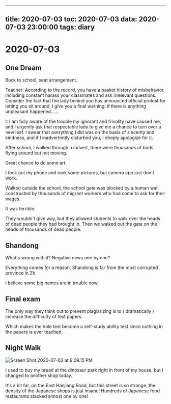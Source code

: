 
---
title: 2020-07-03
toc: 2020-07-03
data: 2020-07-03 23:00:00
tags: diary
---


# 2020-07-03

## One Dream

Back to school, seat arrangement.

Teacher: According to the record, you have a basket history of misbehavior, including constant harass your classmates and ask irrelevant questions. Consider the fact that the lady behind you has announced official protest for letting you sit around, I give you a final warning: if there is anything unpleasant happened……

I: I am fully aware of the trouble my ignorant and frivolity have caused me, and I urgently ask that respectable lady to give me a chance to turn over a new leaf. I swear that everything I did was on the basis of sincerity and kindness, and if I inadvertently disturbed you, I deeply apologize for it.

After school, I walked through a culvert, there were thousands of birds flying around but not moving. 

Great chance to do some art.

I took out my phone and took some pictures, but camera app just don't work.

Walked outside the school, the school gate was blocked by a human wall constructed by thousands of migrant workers who had come to ask for their wages. 

It was terrible. 

They wouldn't give way, but they allowed students to walk over the heads of dead people they had brought in. Then we walked out the gate on the heads of thousands of dead people.



## Shandong

What's wrong with it? Negative news one by one?

Everything comes for a reason, Shandong is far from the most corrupted province in Zh.

I believe some big names are in trouble now.

## Final exam

The only way they think out to prevent plagiarizing is to ( dramatically ) increase the difficulty of test papers.

Which makes the hole test become a self-study ability test since nothing in the papers is ever teached.



## Night Walk

![Screen Shot 2020-07-03 at 9.09.15 PM](https://tva1.sinaimg.cn/large/007S8ZIlgy1gge3a47vxwj31d006kmz5.jpg)

I used to buy my bread at the dinosaur park right in front of my house, but I changed to another shop today. 

It's a bit far, on the East Hanjiang Road, but this street is so strange, the density of the Japanese shops is just insane! Hundreds of Japanese food restaurants stacked almost one by one!




